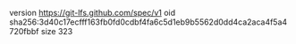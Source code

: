 version https://git-lfs.github.com/spec/v1
oid sha256:3d40c17ecfff163fb0fd0cdbf4fa6c5d1eb9b5562d0dd4ca2aca4f5a4720fbbf
size 323
